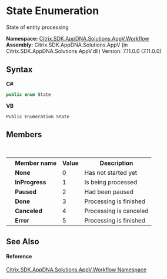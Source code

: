 # State Enumeration
 

State of entity processing

**Namespace:**&nbsp;[Citrix.SDK.AppDNA.Solutions.AppV.Workflow](1e038e44-3abf-af35-22ef-5107a48f9af4.md)<br />**Assembly:**&nbsp;Citrix.SDK.AppDNA.Solutions.AppV (in Citrix.SDK.AppDNA.Solutions.AppV.dll) Version: 7.11.0.0 (7.11.0.0)

## Syntax

**C#**
```csharp
public enum State
```

**VB**
```vbnet
Public Enumeration State
```


## Members
&nbsp;<table><tr><th></th><th>Member name</th><th>Value</th><th>Description</th></tr><tr><td /><td target="F:Citrix.SDK.AppDNA.Solutions.AppV.Workflow.State.None">**None**</td><td>0</td><td>Has not started yet</td></tr><tr><td /><td target="F:Citrix.SDK.AppDNA.Solutions.AppV.Workflow.State.InProgress">**InProgress**</td><td>1</td><td>Is being processed</td></tr><tr><td /><td target="F:Citrix.SDK.AppDNA.Solutions.AppV.Workflow.State.Paused">**Paused**</td><td>2</td><td>Had been paused</td></tr><tr><td /><td target="F:Citrix.SDK.AppDNA.Solutions.AppV.Workflow.State.Done">**Done**</td><td>3</td><td>Processing is finished</td></tr><tr><td /><td target="F:Citrix.SDK.AppDNA.Solutions.AppV.Workflow.State.Canceled">**Canceled**</td><td>4</td><td>Processing is canceled</td></tr><tr><td /><td target="F:Citrix.SDK.AppDNA.Solutions.AppV.Workflow.State.Error">**Error**</td><td>5</td><td>Processing is finished</td></tr></table>

## See Also


#### Reference
<a href="1e038e44-3abf-af35-22ef-5107a48f9af4">Citrix.SDK.AppDNA.Solutions.AppV.Workflow Namespace</a><br />